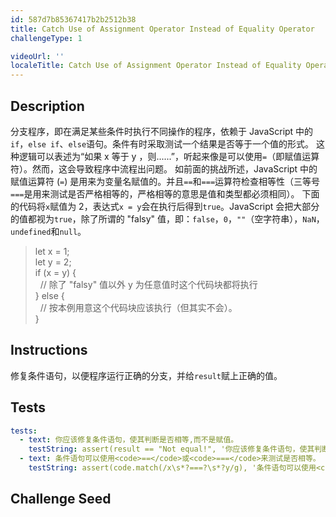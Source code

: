 ```yaml
---
id: 587d7b85367417b2b2512b38
title: Catch Use of Assignment Operator Instead of Equality Operator
challengeType: 1

videoUrl: ''
localeTitle: Catch Use of Assignment Operator Instead of Equality Operator
---
```


## Description
<section id='description'>
分支程序，即在满足某些条件时执行不同操作的程序，依赖于 JavaScript 中的<code>if</code>，<code>else if</code>、<code>else</code>语句。条件有时采取测试一个结果是否等于一个值的形式。
这种逻辑可以表述为“如果 x 等于 y ，则......”，听起来像是可以使用<code>=</code>（即赋值运算符）。然而，这会导致程序中流程出问题。
如前面的挑战所述，JavaScript 中的赋值运算符 (<code>=</code>) 是用来为变量名赋值的。并且<code>==</code>和<code>===</code>运算符检查相等性（三等号<code>===</code>是用来测试是否严格相等的，严格相等的意思是值和类型都必须相同）。
下面的代码将<code>x</code>赋值为 2，表达式<code>x = y</code>会在执行后得到<code>true</code>。JavaScript 会把大部分的值都视为<code>true</code>，除了所谓的 "falsy" 值，即：<code>false</code>，<code>0</code>，<code>""</code>（空字符串），<code>NaN</code>，<code>undefined</code>和<code>null</code>。
<blockquote>let x = 1;<br>let y = 2;<br>if (x = y) {<br>&nbsp;&nbsp;// 除了 "falsy" 值以外 y 为任意值时这个代码块都将执行<br>} else {<br>&nbsp;&nbsp;// 按本例用意这个代码块应该执行（但其实不会）。<br>}</blockquote>
</section>

## Instructions
<section id='instructions'>
修复条件语句，以便程序运行正确的分支，并给<code>result</code>赋上正确的值。
</section>

## Tests
<section id='tests'>

```yml
tests:
  - text: 你应该修复条件语句，使其判断是否相等,而不是赋值。
    testString: assert(result == "Not equal!", '你应该修复条件语句，使其判断是否相等,而不是赋值。');
  - text: 条件语句可以使用<code>==</code>或<code>===</code>来测试是否相等。
    testString: assert(code.match(/x\s*?===?\s*?y/g), '条件语句可以使用<code>==</code>或<code>===</code>来测试是否相等。');

```

</section>

## Challenge Seed
<section id='challengeSeed'>















</section>

              